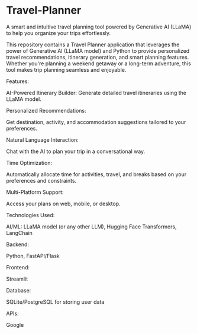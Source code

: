 # Travel-Planner
A smart and intuitive travel planning tool powered by Generative AI (LLaMA) to help you organize your trips effortlessly.

This repository contains a Travel Planner application that leverages the power of Generative AI (LLaMA model) and Python to provide personalized travel recommendations, itinerary generation, and smart planning features. Whether you're planning a weekend getaway or a long-term adventure, this tool makes trip planning seamless and enjoyable.

Features:

AI-Powered Itinerary Builder: Generate detailed travel itineraries using the LLaMA model.

Personalized Recommendations:

Get destination, activity, and accommodation suggestions tailored to your preferences.


Natural Language Interaction:

Chat with the AI to plan your trip in a conversational way.


Time Optimization: 

Automatically allocate time for activities, travel, and breaks based on your preferences and constraints.

Multi-Platform Support:

Access your plans on web, mobile, or desktop.

Technologies Used:


AI/ML: LLaMA model (or any other LLM), Hugging Face Transformers, LangChain

Backend:

Python, FastAPI/Flask

Frontend:

Streamlit 

Database:

SQLite/PostgreSQL for storing user data

APIs:

Google
